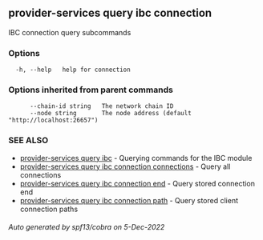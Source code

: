 ## provider-services query ibc connection

IBC connection query subcommands

### Options

```
  -h, --help   help for connection
```

### Options inherited from parent commands

```
      --chain-id string   The network chain ID
      --node string       The node address (default "http://localhost:26657")
```

### SEE ALSO

* [provider-services query ibc](provider-services_query_ibc.md)	 - Querying commands for the IBC module
* [provider-services query ibc connection connections](provider-services_query_ibc_connection_connections.md)	 - Query all connections
* [provider-services query ibc connection end](provider-services_query_ibc_connection_end.md)	 - Query stored connection end
* [provider-services query ibc connection path](provider-services_query_ibc_connection_path.md)	 - Query stored client connection paths

###### Auto generated by spf13/cobra on 5-Dec-2022
